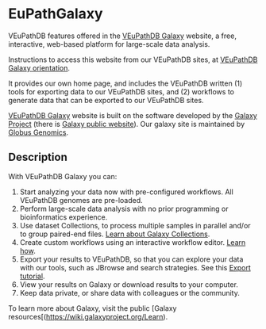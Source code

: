 # EuPathGalaxy
VEuPathDB features offered in the [VEuPathDB Galaxy](https://veupathdb.globusgenomics.org/) website, a free, interactive, web-based platform for large-scale data analysis.

Instructions to access this website from our VEuPathDB sites, at [VEuPathDB Galaxy orientation](https://veupathdb.org/veupathdb/app/galaxy-orientation).

It provides our own home page, and includes the VEuPathDB written (1) tools for exporting data to our VEuPathDB sites, and (2) workflows to generate data that can be exported to our VEuPathDB sites.

[VEuPathDB Galaxy](https://veupathdb.globusgenomics.org/) website is built on the software developed by the [Galaxy Project](https://github.com/galaxyproject/galaxy) (there is  [Galaxy public website](https://usegalaxy.org/)). Our galaxy site is maintained by [Globus Genomics](https://globusgenomics.org/).

## Description

With VEuPathDB Galaxy you can:
1. Start analyzing your data now with pre-configured workflows. All VEuPathDB genomes are pre-loaded.
1. Perform large-scale data analysis with no prior programming or bioinformatics experience.
1. Use dataset Collections, to process multiple samples in parallel and/or to group paired-end files. [Learn about Galaxy Collections](https://galaxyproject.org/tutorials/collections/).
1. Create custom workflows using an interactive workflow editor. [Learn how](https://wiki.galaxyproject.org/Learn/AdvancedWorkflow).
1. Export your results to VEuPathDB, so that you can explore your data with our tools, such as JBrowse and search strategies. See this [Export tutorial](https://static-content.veupathdb.org/documents/VEuPathDB_RNAseq_export.pdf).
1. View your results on Galaxy or download results to your computer.
1. Keep data private, or share data with colleagues or the community.

To learn more about Galaxy, visit the public [Galaxy resources[(https://wiki.galaxyproject.org/Learn).
